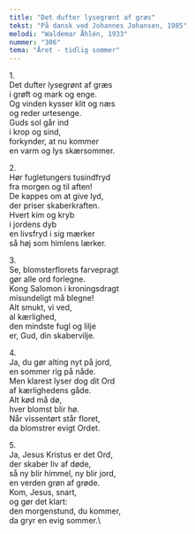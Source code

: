 ```yaml
---
title: "Det dufter lysegrønt af græs"
tekst: "På dansk ved Johannes Johansen, 1985"
melodi: "Waldemar Åhlén, 1933"
nummer: "306"
tema: "Året - tidlig sommer"
---
```

1\.\
Det dufter lysegrønt af græs\
i grøft og mark og enge.\
Og vinden kysser klit og næs\
og reder urtesenge.\
Guds sol går ind\
i krop og sind,\
forkynder, at nu kommer\
en varm og lys skærsommer.

2\.\
Hør fugletungers tusindfryd\
fra morgen og til aften!\
De kappes om at give lyd,\
der priser skaberkraften.\
Hvert kim og kryb\
i jordens dyb\
en livsfryd i sig mærker\
så høj som himlens lærker.

3\.\
Se, blomsterflorets farvepragt\
gør alle ord forlegne.\
Kong Salomon i kroningsdragt\
misundeligt må blegne!\
Alt smukt, vi ved,\
al kærlighed,\
den mindste fugl og lilje\
er, Gud, din skabervilje.

4\.\
Ja, du gør alting nyt på jord,\
en sommer rig på nåde.\
Men klarest lyser dog dit Ord\
af kærlighedens gåde.\
Alt kød må dø,\
hver blomst blir hø.\
Når vissentørt står floret,\
da blomstrer evigt Ordet.

5\.\
Ja, Jesus Kristus er det Ord,\
der skaber liv af døde,\
så ny blir himmel, ny blir jord,\
en verden grøn af grøde.\
Kom, Jesus, snart,\
og gør det klart:\
den morgenstund, du kommer,\
da gryr en evig sommer.\
